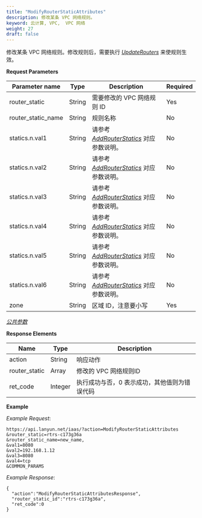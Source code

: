 ```yaml
---
title: "ModifyRouterStaticAttributes"
description: 修改某条 VPC 网络规则。
keyword: 云计算, VPC,  VPC 网络
weight: 27
draft: false
---
```


修改某条 VPC 网络规则。修改规则后，需要执行 [_UpdateRouters_](../update_routers/) 来使规则生效。

**Request Parameters**

| Parameter name | Type | Description | Required |
| --- | --- | --- | --- |
| router_static | String | 需要修改的 VPC 网络规则 ID | Yes |
| router_static_name | String | 规则名称 | No |
| statics.n.val1 | String | 请参考 [_AddRouterStatics_](../add_router_statics/) 对应参数说明。 | No |
| statics.n.val2 | String | 请参考 [_AddRouterStatics_](../add_router_statics/) 对应参数说明。 | No |
| statics.n.val3 | String | 请参考 [_AddRouterStatics_](../add_router_statics/) 对应参数说明。 | No |
| statics.n.val4 | String | 请参考 [_AddRouterStatics_](../add_router_statics/) 对应参数说明。 | No |
| statics.n.val5 | String | 请参考 [_AddRouterStatics_](../add_router_statics/) 对应参数说明。 | No |
| statics.n.val6 | String | 请参考 [_AddRouterStatics_](../add_router_statics/) 对应参数说明。 | No |
| zone | String | 区域 ID，注意要小写 | Yes |

[_公共参数_](../../get_api/parameters/)

**Response Elements**

| Name | Type | Description |
| --- | --- | --- |
| action | String | 响应动作 |
| router_static | Array | 修改的 VPC 网络规则ID |
| ret_code | Integer | 执行成功与否，0 表示成功，其他值则为错误代码 |

**Example**

_Example Request_:

```
https://api.lanyun.net/iaas/?action=ModifyRouterStaticAttributes
&router_static=rtrs-c173g36a
&router_static_name=new_name,
&val1=8080
&val2=192.168.1.12
&val3=8080
&val4=tcp
&COMMON_PARAMS
```

_Example Response_:

```
{
  "action":"ModifyRouterStaticAttributesResponse",
  "router_static_id":"rtrs-c173g36a",
  "ret_code":0
}
```
